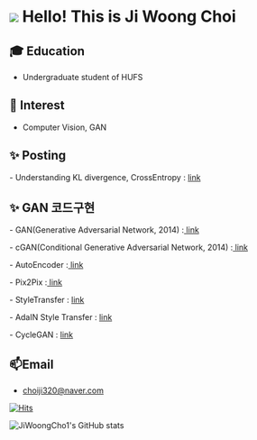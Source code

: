   
<h1> 

<img src="http://img.shields.io/badge/-222222?style=flat&logo=about.me&logoColor=blue"/>
        
</a>
Hello! This is Ji Woong Choi </h1>

<h2> 🎓 Education</h1>

- Undergraduate student of HUFS

<h2>👀 Interest</h2>

- Computer Vision, GAN

<h2> ✨ Posting </h2>
- Understanding KL divergence, CrossEntropy : <A href = "https://blog.naver.com/choiji320/222831783707"> link </A>

<h2> ✨ GAN 코드구현 </h2><P>
- GAN(Generative Adversarial Network, 2014) :<A href = "https://github.com/JiWoongCho1/GAN/blob/main/GAN.ipynb"> link </A><P> 
- cGAN(Conditional Generative Adversarial Network, 2014) :<A href = "https://github.com/JiWoongCho1/GAN/blob/main/cGAN.ipynb"> link </A><P>
- AutoEncoder :<A href = "https://github.com/JiWoongCho1/GAN/blob/main/AutoEncoder.ipynb"> link </A><P>
- Pix2Pix :<A href = "https://github.com/JiWoongCho1/GAN/blob/main/Pix2Pix.ipynb"> link </A><P>
- StyleTransfer : <A href = "https://github.com/JiWoongCho1/GAN/blob/main/Style_Transfer.ipynb"> link </A><P>
- AdaIN Style Transfer : <A href = "https://github.com/JiWoongCho1/GAN/blob/main/AdaIN%20Style%20Transfer.ipynb"> link </A><P>
- CycleGAN : <A href = "https://github.com/JiWoongCho1/GAN/blob/main/CycleGAN.ipynb"> link </A><P>

<h2> 📫Email </h2>

- choiji320@naver.com


[![Hits](https://hits.seeyoufarm.com/api/count/incr/badge.svg?url=https%3A%2F%2Fgithub.com%2FJiWoongCho1&count_bg=%233DC8BE&title_bg=%23555555&icon=&icon_color=%23E7E7E7&title=Gihub+Stats&edge_flat=false)](https://hits.seeyoufarm.com)

![JiWoongCho1's GitHub stats](https://github-readme-stats.vercel.app/api?username=JiWoongCho1&theme=dark&show_icons=true)

<!---
JiWoongCho1/JiWoongCho1 is a ✨ special ✨ repository because its `README.md` (this file) appears on your GitHub profile.
You can click the Preview link to take a look at your changes.
--->

